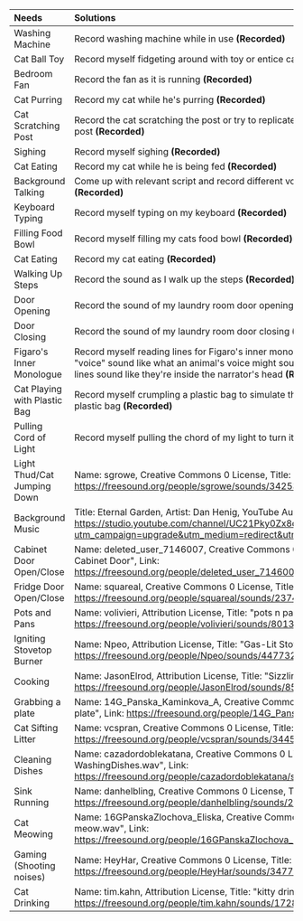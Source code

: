 |        Needs        | Solutions |
| :--- | :--- |
| Washing Machine | Record washing machine while in use **(Recorded)** |
| Cat Ball Toy | Record myself fidgeting around with toy or entice cat into playing **(Recorded)** |
| Bedroom Fan | Record the fan as it is running **(Recorded)** |
| Cat Purring | Record my cat while he's purring **(Recorded)** |
| Cat Scratching Post | Record the cat scratching the post or try to replicate the sound of the cat scratching the post **(Recorded)** |
| Sighing | Record myself sighing **(Recorded)** |
| Cat Eating | Record my cat while he is being fed **(Recorded)** |
| Background Talking | Come up with relevant script and record different voices saying different lines **(Recorded)** |
| Keyboard Typing | Record myself typing on my keyboard **(Recorded)** |
| Filling Food Bowl | Record myself filling my cats food bowl **(Recorded)** |
| Cat Eating | Record my cat eating **(Recorded)** |
| Walking Up Steps | Record the sound as I walk up the steps **(Recorded)** |
| Door Opening | Record the sound of my laundry room door opening **(Recorded)** |
| Door Closing | Record the sound of my laundry room door closing **(Recorded)** |
| Figaro's Inner Monologue | Record myself reading lines for Figaro's inner monologue. Change pitch to make the "voice" sound like what an animal's voice might sound like, and add reverb to make the lines sound like they're inside the narrator's head **(Recorded)** |
| Cat Playing with Plastic Bag | Record myself crumpling a plastic bag to simulate the sound of a cat playing with a plastic bag **(Recorded)** |
| Pulling Cord of Light | Record myself pulling the chord of my light to turn it off **(Recorded)** |
| Light Thud/Cat Jumping Down | Name: sgrowe, Creative Commons 0 License, Title: "Light Thud 2", Link: https://freesound.org/people/sgrowe/sounds/342532/ |
| Background Music | Title: Eternal Garden, Artist: Dan Henig, YouTube Audio Library, Link: https://studio.youtube.com/channel/UC21Pky0Zx8ciMF7CD7nNLnw/music?utm_campaign=upgrade&utm_medium=redirect&utm_source=%2Faudiolibrary%2Fmusic |
| Cabinet Door Open/Close | Name: deleted_user_7146007, Creative Commons 0 License, Title: "Opening Closing Cabinet Door", Link: https://freesound.org/people/deleted_user_7146007/sounds/383836/ |
| Fridge Door Open/Close | Name: squareal, Creative Commons 0 License, Title: "Fridge Door Open Close", Link: https://freesound.org/people/squareal/sounds/237400/ |
| Pots and Pans | Name: volivieri, Attribution License, Title: "pots n pans 13.aif", Link: https://freesound.org/people/volivieri/sounds/80131/ |
| Igniting Stovetop Burner | Name: Npeo, Attribution License, Title: "Gas-Lit Stove", Link: https://freesound.org/people/Npeo/sounds/447732/ |
| Cooking | Name: JasonElrod, Attribution License, Title: "Sizzling.aif", Link: https://freesound.org/people/JasonElrod/sounds/85468/ |
| Grabbing a plate | Name: 14G_Panska_Kaminkova_A, Creative Commons 0 License, Title: "Laying down a plate", Link: https://freesound.org/people/14G_Panska_Kaminkova_A/sounds/419985/ |
| Cat Sifting Litter | Name: vcspran, Creative Commons 0 License, Title: "Cat_Scraping_Litterbox.wav", Link: https://freesound.org/people/vcspran/sounds/344584/ |
| Cleaning Dishes | Name: cazadordoblekatana, Creative Commons 0 License, Title: "17-WashingDishes.wav", Link: https://freesound.org/people/cazadordoblekatana/sounds/429145/ |
| Sink Running | Name: danhelbling, Creative Commons 0 License, Title: "Sink faucet Running.wav", Link: https://freesound.org/people/danhelbling/sounds/272389/ |
| Cat Meowing | Name: 16GPanskaZlochova_Eliska, Creative Commons 0 License, Title: "7_Cat, meow.wav", Link: https://freesound.org/people/16GPanskaZlochova_Eliska/sounds/496280/ |
| Gaming (Shooting noises) | Name: HeyHar, Creative Commons 0 License, Title: "ambientgunfire.mp3", Link: https://freesound.org/people/HeyHar/sounds/347792/ |
| Cat Drinking | Name: tim.kahn, Attribution License, Title: "kitty drinking.wav", Link: https://freesound.org/people/tim.kahn/sounds/172887/ |

